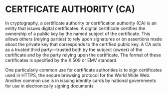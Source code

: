 # CERTFICATE AUTHORITY (CA)

In cryptography, a certificate authority or certification authority (CA) is an entity that issues digital certificates. 
A digital certificate certifies the ownership of a public key by the named subject of the certificate.
This allows others (relying parties) to rely upon signatures or on assertions made about the private key that corresponds to the certified public key.
A CA acts as a trusted third party—trusted both by the subject (owner) of the certificate and by the party relying upon the certificate. 
The format of these certificates is specified by the X.509 or EMV standard.

One particularly common use for certificate authorities is to sign certificates used in HTTPS,
the secure browsing protocol for the World Wide Web. 
Another common use is in issuing identity cards by national governments for use in electronically signing documents
